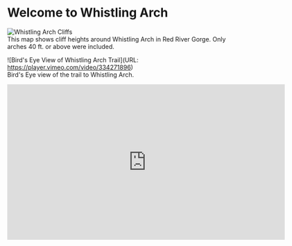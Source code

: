 <!-- Heading 1 -->
# Welcome to Whistling Arch

<!-- First paragraph -->
![Whistling Arch Cliffs](WA_Cliffs_40ft.jpg) <br/>
This map shows cliff heights around Whistling Arch in Red River Gorge. Only arches 40 ft. or above were included. 

<!-- Heading 2 -->
![Bird's Eye View of Whistling Arch Trail](URL: https://player.vimeo.com/video/334271896) <br/>
Bird's Eye view of the trail to Whistling Arch.

<iframe src="https://player.vimeo.com/video/334271896" width="640" height="360" frameborder="0" allow="autoplay; fullscreen" allowfullscreen></iframe>
